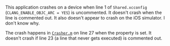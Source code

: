 This application crashes on a device when line 1 of `Shared.xcconfig` (`CLANG_ENABLE_OBJC_ARC = YES`)  is uncommented. It doesn't crash when the line is commented out. It also doesn't appear to crash on the iOS simulator. I don't know why.

The crash happens in [`Crasher.m`](https://github.com/aidansteele/arc-crash/blob/master/arctest/Crasher.m) on line 27 when the property is set. It doesn't crash if line 23 (a line that never gets executed) is commented out.
